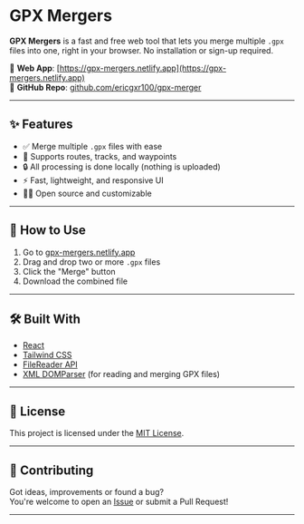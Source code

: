 
# GPX Mergers

**GPX Mergers** is a fast and free web tool that lets you merge multiple `.gpx` files into one, right in your browser. No installation or sign-up required.

🔗 **Web App**: [https://gpx-mergers.netlify.app](https://gpx-mergers.netlify.app)  
📁 **GitHub Repo**: [github.com/ericgxr100/gpx-merger](https://github.com/ericgxr100/gpx-merger)

---

## ✨ Features

- ✅ Merge multiple `.gpx` files with ease
- 🧭 Supports routes, tracks, and waypoints
- 🔒 All processing is done locally (nothing is uploaded)
- ⚡ Fast, lightweight, and responsive UI
- 🧑‍💻 Open source and customizable

---

## 🚀 How to Use

1. Go to [gpx-mergers.netlify.app](https://gpx-mergers.netlify.app)
2. Drag and drop two or more `.gpx` files
3. Click the "Merge" button
4. Download the combined file

---

## 🛠️ Built With

- [React](https://reactjs.org/)
- [Tailwind CSS](https://tailwindcss.com/)
- [FileReader API](https://developer.mozilla.org/en-US/docs/Web/API/FileReader)
- [XML DOMParser](https://developer.mozilla.org/en-US/docs/Web/API/DOMParser) (for reading and merging GPX files)

---

## 📜 License

This project is licensed under the [MIT License](LICENSE).

---

## 🙌 Contributing

Got ideas, improvements or found a bug?  
You're welcome to open an [Issue](https://github.com/ericgxr100/gpx-merger/issues) or submit a Pull Request!

---
